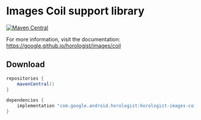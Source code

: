 # Images Coil support library

[![Maven Central](https://img.shields.io/maven-central/v/com.google.android.horologist/horologist-images-coil)](https://search.maven.org/search?q=g:com.google.android.horologist)

For more information, visit the documentation: https://google.github.io/horologist/images/coil

## Download

```groovy
repositories {
    mavenCentral()
}

dependencies {
    implementation "com.google.android.horologist:horologist-images-coil:<version>"
}
```
